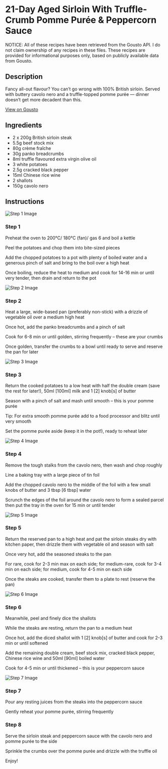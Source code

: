 # 21-Day Aged Sirloin With Truffle-Crumb Pomme Purée & Peppercorn Sauce 

NOTICE: All of these recipes have been retrieved from the Gousto API. I do not claim ownership of any recipes in these files. These recipes are provided for informational purposes only, based on publicly available data from Gousto.

## Description

Fancy all-out flavour? You can’t go wrong with 100% British sirloin. Served with buttery cavolo nero and a truffle-topped pomme purée — dinner doesn’t get more decadent than this.

[View on Gousto](https://www.gousto.co.uk/recipes/cookbook/21-day-aged-sirloin-with-truffle-crumb-pomme-puree-peppercorn-sauce)

## Ingredients

- 2 x 200g British sirloin steak
- 5.5g beef stock mix
- 80g crème fraîche
- 30g panko breadcrumbs
- 8ml truffle flavoured extra virgin olive oil
- 3 white potatoes
- 2.5g cracked black pepper
- 15ml Chinese rice wine
- 2 shallots
- 150g cavolo nero

## Instructions

![Step 1 Image](https://production-media.gousto.co.uk/cms/recipe-step-image/step-1-1631617245983-x200.jpg)

### Step 1

Preheat the oven to 200°C/ 180°C (fan)/ gas 6 and boil a kettle

Peel the potatoes and chop them into bite-sized pieces

Add the chopped potatoes to a pot with plenty of boiled water and a generous pinch of salt and bring to the boil over a high heat

Once boiling, reduce the heat to medium and cook for 14-16 min or until very tender, then drain and return to the pot

![Step 2 Image](https://production-media.gousto.co.uk/cms/recipe-step-image/step-2-1631617317867-x200.jpg)

### Step 2

Heat a large, wide-based pan (preferably non-stick) with a drizzle of vegetable oil over a medium high heat

Once hot, add the panko breadcrumbs and a pinch of salt

Cook for 6-8 min or until golden, stirring frequently – these are your crumbs

Once golden, transfer the crumbs to a bowl until ready to serve and reserve the pan for later

![Step 3 Image](https://production-media.gousto.co.uk/cms/recipe-step-image/step-3-1631617351441-x200.jpg)

### Step 3

Return the cooked potatoes to a low heat with half the double cream (save the rest for later!), 50ml <span class="text-danger">[100ml]</span> milk and 1 <span class="text-danger">[2]</span> knob<span class="text-danger">[s]</span> of butter

Season with a pinch of salt and mash until smooth – this is your pomme purée

Tip: For extra smooth pomme purée add to a food processor and blitz until very smooth

Set the pomme purée aside (keep it in the pot!), ready to reheat later

![Step 4 Image](https://production-media.gousto.co.uk/cms/recipe-step-image/step-4-1631617383898-x200.jpg)

### Step 4

Remove the tough stalks from the cavolo nero, then wash and chop roughly

Line a baking tray with a large piece of tin foil

Add the chopped cavolo nero to the middle of the foil with a few small knobs of butter and 3 tbsp <span class="text-danger">[6 tbsp]</span> water

Scrunch the edges of the foil around the cavolo nero to form a sealed parcel then put the tray in the oven for 15 min or until tender

![Step 5 Image](https://production-media.gousto.co.uk/cms/recipe-step-image/step-5-1631617418105-x200.jpg)

### Step 5

Return the reserved pan to a high heat and pat the sirloin steaks dry with kitchen paper, then drizzle them with vegetable oil and season with salt

Once very hot, add the seasoned steaks to the pan

For rare, cook for 2-3 min max on each side; for medium-rare, cook for 3-4 min on each side; for medium, cook for 4-5 min on each side

Once the steaks are cooked, transfer them to a plate to rest (reserve the pan)

![Step 6 Image](https://production-media.gousto.co.uk/cms/recipe-step-image/step-6-1631617431053-x200.jpg)

### Step 6

Meanwhile, peel and finely dice the shallots

While the steaks are resting, return the pan to a medium heat

Once hot, add the diced shallot with 1 <span class="text-danger">[2]</span> knob<span class="text-danger">[s]</span> of butter and cook for 2-3 min or until softened

Add the remaining double cream, beef stock mix, cracked black pepper, Chinese rice wine and 50ml <span class="text-danger">[90ml] </span>boiled water

Cook for 4-5 min or until thickened – this is your peppercorn sauce

![Step 7 Image](https://production-media.gousto.co.uk/cms/recipe-step-image/step-7-1631617448802-x200.jpg)

### Step 7

Pour any resting juices from the steaks into the peppercorn sauce

Gently reheat your pomme purée, stirring frequently

### Step 8

Serve the sirloin steak and peppercorn sauce with the cavolo nero and pomme purée to the side

Sprinkle the crumbs over the pomme purée and drizzle with the truffle oil

Enjoy!

